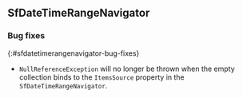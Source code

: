 ## SfDateTimeRangeNavigator

### Bug fixes
{:#sfdatetimerangenavigator-bug-fixes}

* `NullReferenceException` will no longer be thrown when the  empty collection binds to the `ItemsSource` property in the `SfDateTimeRangeNavigator`.